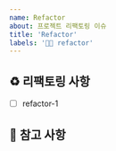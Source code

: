 ```yaml
---
name: Refactor
about: 프로젝트 리팩토링 이슈
title: 'Refactor'
labels: '🧑‍🔧 refactor'
---
```


## ♻️ 리팩토링 사항

<!-- 어떤 리팩토링 작업을 진행했는지 알려주세요. -->

- [ ] refactor-1

## 📖 참고 사항

<!-- 레퍼런스, 스크린샷 등을 넣어 주세요. -->